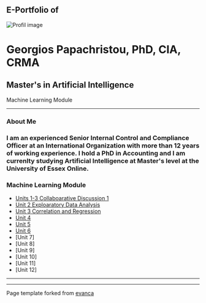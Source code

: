 ## E-Portfolio of   

![Profil image](https://github.com/user-attachments/assets/9a96146c-3341-4200-9e11-3eee837d02ab)


# Georgios Papachristou, PhD, CIA, CRMA       

## Master's in Artificial Intelligence
   Machine Learning Module

---

### About Me

### I am an experienced Senior Internal Control and Compliance Officer at an International Organization with more than 12 years of working experience. I hold a PhD in Accounting and I am currenlty studying Artificial Intelligence at Master's level at the University of Essex Online.


### Machine Learning Module

*   [Units 1-3 Collaboarative Discussion 1](https://github.com/crypto61/eportfolio/blob/master/Induction.md)
*   [Unit 2 Exploaratory Data Analysis](https://github.com/crypto61/eportfolio/blob/master/LCYS.md)
*   [Unit 3 Correlation and Regression](http://example.com/)
*   [Unit 4](http://example.com/)
*   [Unit 5](http://example.com/)
*   [Unit 6](http://example.com/)
*   [Unit 7]
*   [Unit 8]
*   [Unit 9]
*   [Unit 10]
*   [Unit 11]
*   [Unit 12]

---

---

Page template forked from [evanca](https://github.com/evanca/quick-portfolio)

